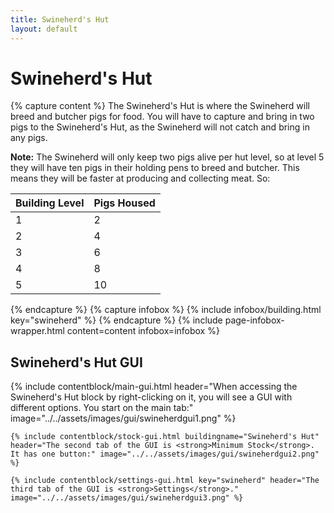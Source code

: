 ```yaml
---
title: Swineherd's Hut
layout: default
---
```

# Swineherd's Hut

{% capture content %}
The Swineherd's Hut is where the Swineherd will breed and butcher pigs for food. You will have to capture and bring in two pigs to the Swineherd's Hut, as the Swineherd will not catch and bring in any pigs.

**Note:** The Swineherd will only keep two pigs alive per hut level, so at level 5 they will have ten pigs in their holding pens to breed and butcher. This means they will be faster at producing and collecting meat. So:

| Building Level | Pigs Housed |
| ----- | ----- |
| 1 | 2 |
| 2 | 4 |
| 3 | 6 |
| 4 | 8 |
| 5 | 10 |
{% endcapture %}
{% capture infobox %}
{% include infobox/building.html key="swineherd" %}
{% endcapture %}
{% include page-infobox-wrapper.html content=content infobox=infobox %}

## Swineherd's Hut GUI

<div class="row">
  <div class="col">
    {% include contentblock/main-gui.html header="When accessing the Swineherd's Hut block by right-clicking on it, you will see a GUI with different options. You start on the main tab:" image="../../assets/images/gui/swineherdgui1.png" %}

    {% include contentblock/stock-gui.html buildingname="Swineherd's Hut" header="The second tab of the GUI is <strong>Minimum Stock</strong>. It has one button:" image="../../assets/images/gui/swineherdgui2.png" %}

    {% include contentblock/settings-gui.html key="swineherd" header="The third tab of the GUI is <strong>Settings</strong>." image="../../assets/images/gui/swineherdgui3.png" %}
  </div>
</div>
